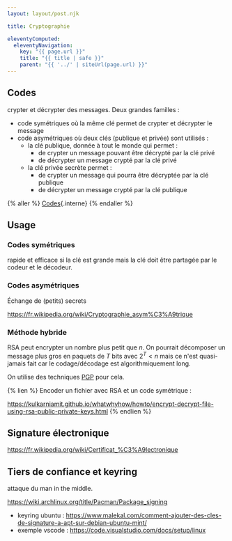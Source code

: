 ```yaml
---
layout: layout/post.njk

title: Cryptographie

eleventyComputed:
  eleventyNavigation:
    key: "{{ page.url }}"
    title: "{{ title | safe }}"
    parent: "{{ '../' | siteUrl(page.url) }}"
---
```



## Codes

crypter et décrypter des messages. Deux grandes familles :

* code symétriques où la même clé permet de crypter et décrypter le message
* code asymétriques où deux clés (publique et privée) sont utilisés :
  * la clé publique, donnée à tout le monde qui permet :
    * de crypter un message pouvant être décrypté par la clé privé
    * de décrypter un message crypté par la clé privé
  * la clé privée secrète permet :
    * de crypter un message qui pourra être décryptée par la clé publique
    * de décrypter un message crypté par la clé publique

{% aller %}
[Codes](./codes){.interne}
{% endaller %}

## Usage

### Codes symétriques

rapide et efficace si la clé est grande mais la clé doit être partagée par le codeur et le décodeur.

### Codes asymétriques

Échange de (petits) secrets

<https://fr.wikipedia.org/wiki/Cryptographie_asym%C3%A9trique>

### Méthode hybride

RSA peut encrypter un nombre plus petit que $n$. On pourrait décomposer un message plus gros en paquets de $T$ bits avec $2^T < n$ mais ce n'est quasi-jamais fait car le codage/décodage est algorithmiquement long.

On utilise des techniques [PGP](https://fr.wikipedia.org/wiki/Pretty_Good_Privacy) pour cela.

{% lien %}
Encoder un fichier avec RSA et un code symétrique :

<https://kulkarniamit.github.io/whatwhyhow/howto/encrypt-decrypt-file-using-rsa-public-private-keys.html>
{% endlien %}

## Signature électronique

<https://fr.wikipedia.org/wiki/Certificat_%C3%A9lectronique>

## Tiers de confiance et keyring

attaque du man in the middle.

<https://wiki.archlinux.org/title/Pacman/Package_signing>

* keyring ubuntu : <https://www.malekal.com/comment-ajouter-des-cles-de-signature-a-apt-sur-debian-ubuntu-mint/>
* exemple vscode : <https://code.visualstudio.com/docs/setup/linux>